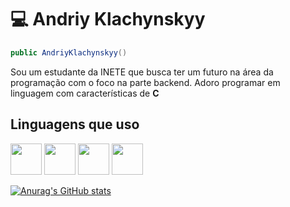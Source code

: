 # 💻 Andriy Klachynskyy

```cs
public AndriyKlachynskyy()
```

Sou um estudante da INETE que busca ter um futuro na área da programação com o
foco na parte backend. Adoro programar em linguagem com características de **C**

## Linguagens que uso

<div>
    <img src="https://cdn.jsdelivr.net/gh/devicons/devicon@latest/icons/rust/rust-original.svg" width="50px" />
    <img src="https://cdn.jsdelivr.net/gh/devicons/devicon@latest/icons/c/c-original.svg"  width="50px" />
    <img src="https://cdn.jsdelivr.net/gh/devicons/devicon@latest/icons/csharp/csharp-original.svg" width="50px" />
    <img src="https://cdn.jsdelivr.net/gh/devicons/devicon@latest/icons/typescript/typescript-original.svg" width="50px" />          
</div>
    
[![Anurag's GitHub stats](https://github-readme-stats.vercel.app/api?username=AndriyKlachynskyy&show_icons=true&theme=dark)](https://github.com/anuraghazra/github-readme-stats)
